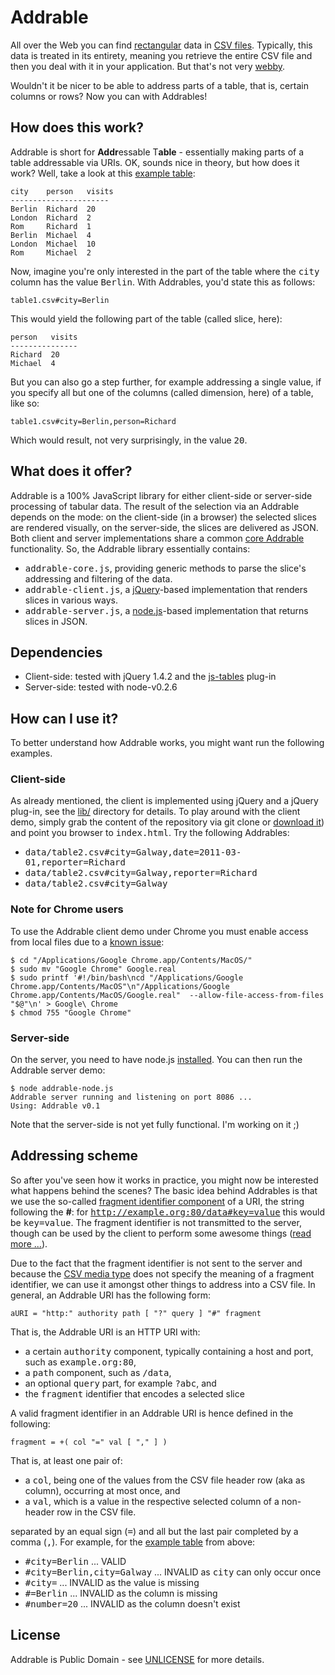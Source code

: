 # Addrable

All over the Web you can find [rectangular](http://webofdata.wordpress.com/2010/04/14/oh-it-is-data-on-the-web/#comment-437) data in [CSV files](http://www.google.com/search?q=filetype%3Acsv). Typically, this data is treated in its entirety, meaning you retrieve the entire CSV file and then you deal with it in your application. But that's not very [webby](http://webofdata.wordpress.com/2010/03/01/data-and-the-web-choices/).

Wouldn't it be nicer to be able to address parts of a table, that is, certain columns or rows? Now you can with Addrables!

## How does this work?
 Addrable is short for **Addr**essable T**able** - essentially making parts of a table addressable via URIs. OK, sounds nice in theory, but how does it work? Well, take a look at this [example table](https://github.com/mhausenblas/addrable/raw/master/data/table1.csv):

    city    person   visits
    ----------------------
    Berlin  Richard  20
    London  Richard  2
    Rom     Richard  1
    Berlin  Michael  4
    London  Michael  10
    Rom     Michael  2

Now, imagine you're only interested in the part of the table where the <tt>city</tt> column has the value <tt>Berlin</tt>. With Addrables, you'd state this as follows:

    table1.csv#city=Berlin

This would yield the following part of the table (called slice, here):

    person   visits
    ---------------
    Richard  20
    Michael  4

But you can also go a step further, for example addressing a single value, if you specify all but one of the columns (called dimension, here) of a table, like so: 

    table1.csv#city=Berlin,person=Richard

Which would result, not very surprisingly, in the value <tt>20</tt>.

## What does it offer?

Addrable is a 100% JavaScript library for either client-side or server-side processing of tabular data. The result of the selection via an Addrable depends on the mode: on the client-side (in a browser) the selected slices are rendered visually, on the server-side, the slices are delivered as JSON. Both client and server implementations share a common [core Addrable](https://github.com/mhausenblas/addrable/raw/master/addrable-core.js) functionality. So, the Addrable library essentially contains:

* <tt>addrable-core.js</tt>, providing generic methods to parse the slice's addressing and filtering of the data.
* <tt>addrable-client.js</tt>, a [jQuery](http://jquery.com/)-based implementation that renders slices in various ways.
* <tt>addrable-server.js</tt>, a [node.js](http://nodejs.org/)-based implementation that returns slices in JSON.

## Dependencies

* Client-side: tested with jQuery 1.4.2 and the [js-tables](http://code.google.com/p/js-tables/) plug-in
* Server-side: tested with node-v0.2.6

## How can I use it?

To better understand how Addrable works, you might want run the following examples.

### Client-side

As already mentioned, the client is implemented using jQuery and a jQuery plug-in, see the [lib/](https://github.com/mhausenblas/addrable/tree/master/lib) directory for details. To play around with the client demo, simply grab the content of the repository via git clone or [download it](https://github.com/mhausenblas/addrable/archives/master)) and point you browser to <tt>index.html</tt>. Try the following Addrables:

* <tt>data/table2.csv#city=Galway,date=2011-03-01,reporter=Richard</tt>
* <tt>data/table2.csv#city=Galway,reporter=Richard</tt>
* <tt>data/table2.csv#city=Galway</tt>

### Note for Chrome users

To use the Addrable client demo under Chrome you must enable access from local files due to a [known issue](http://code.google.com/p/chromium/issues/detail?id=40787):
    
    $ cd "/Applications/Google Chrome.app/Contents/MacOS/"
    $ sudo mv "Google Chrome" Google.real
    $ sudo printf '#!/bin/bash\ncd "/Applications/Google Chrome.app/Contents/MacOS"\n"/Applications/Google Chrome.app/Contents/MacOS/Google.real"  --allow-file-access-from-files "$@"\n' > Google\ Chrome
    $ chmod 755 "Google Chrome"

### Server-side

On the server, you need to have node.js [installed](https://github.com/ry/node/wiki/Installation). You can then run the Addrable server demo:

    $ node addrable-node.js 
    Addrable server running and listening on port 8086 ...
    Using: Addrable v0.1

Note that the server-side is not yet fully functional. I'm working on it ;)

## Addressing scheme

So after you've seen how it works in practice, you might now be interested what happens behind the scenes?
The basic idea behind Addrables is that we use the so-called [fragment identifier component](http://tools.ietf.org/html/rfc3986#section-3.5) of a URI, the string following the **#**: for <tt>http://example.org:80/data#key=value</tt> this would be <tt>key=value</tt>. The fragment identifier is not transmitted to the server, though can be used by the client to perform some awesome things ([read more ...](http://www.w3.org/2001/tag/2011/01/HashInURI-20110115)). 

Due to the fact that the fragment identifier is not sent to the server and because the [CSV media type](http://tools.ietf.org/html/rfc4180) does not specify the meaning of a fragment identifier, we can use it amongst other things to address into a CSV file. In general, an Addrable URI has the following form:

    aURI = "http:" authority path [ "?" query ] "#" fragment

That is, the Addrable URI is an HTTP URI with:

* a certain <tt>authority</tt> component, typically containing a host and port, such as <tt>example.org:80</tt>,
* a <tt>path</tt> component, such as <tt>/data</tt>,
* an optional <tt>query</tt> part, for example <tt>?abc</tt>, and
* the <tt>fragment</tt> identifier that encodes a selected slice

A valid fragment identifier in an Addrable URI is hence defined in the following:

    fragment = +( col "=" val [ "," ] )

That is, at least one pair of:

* a <tt>col</tt>, being one of the values from the CSV file header row (aka as column), occurring at most once, and
* a <tt>val</tt>, which is a value in the respective selected column of a non-header row in the CSV file. 

separated by an equal sign (<tt>=</tt>) and all but the last pair completed by a comma (<tt>,</tt>). For example, for the [example table](https://github.com/mhausenblas/addrable/raw/master/data/table1.csv) from above:

* <tt>#city=Berlin</tt> ... VALID
* <tt>#city=Berlin,city=Galway</tt> ... INVALID as <tt>city</tt> can only occur once
* <tt>#city=</tt> ... INVALID as the value is missing
* <tt>#=Berlin</tt> ... INVALID as the column is missing
* <tt>#number=20</tt> ... INVALID as the column doesn't exist


## License

Addrable is Public Domain - see [UNLICENSE](https://github.com/mhausenblas/addrable/raw/master/UNLICENSE) for more details.
